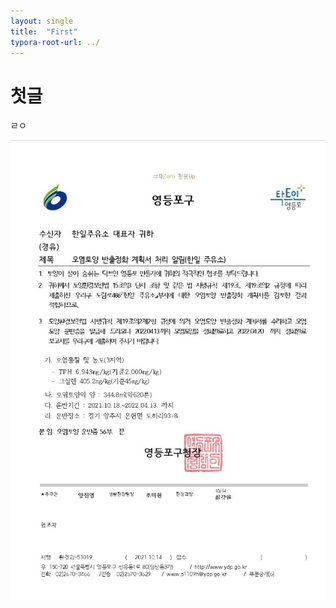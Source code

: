 ```yaml
---
layout: single
title:  "First"
typora-root-url: ../
---
```



# 첫글

ㄹㅇ

![KakaoTalk_20221223_123227473](/images/KakaoTalk_20221223_123227473.jpg)
